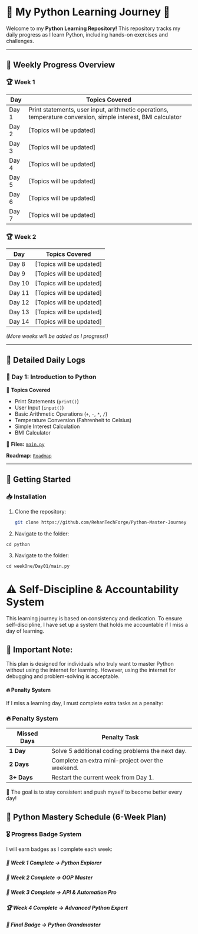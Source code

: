 # 🚀 My Python Learning Journey 🐍

Welcome to my **Python Learning Repository!** This repository tracks my daily progress as I learn Python, including hands-on exercises and challenges.

---

## 📅 Weekly Progress Overview

### 🏆 Week 1

| Day   | Topics Covered                                                                                               |
| ----- | ------------------------------------------------------------------------------------------------------------ |
| Day 1 | Print statements, user input, arithmetic operations, temperature conversion, simple interest, BMI calculator |
| Day 2 | [Topics will be updated]                                                                                     |
| Day 3 | [Topics will be updated]                                                                                     |
| Day 4 | [Topics will be updated]                                                                                     |
| Day 5 | [Topics will be updated]                                                                                     |
| Day 6 | [Topics will be updated]                                                                                     |
| Day 7 | [Topics will be updated]                                                                                     |

### 🏆 Week 2

| Day    | Topics Covered           |
| ------ | ------------------------ |
| Day 8  | [Topics will be updated] |
| Day 9  | [Topics will be updated] |
| Day 10 | [Topics will be updated] |
| Day 11 | [Topics will be updated] |
| Day 12 | [Topics will be updated] |
| Day 13 | [Topics will be updated] |
| Day 14 | [Topics will be updated] |

_(More weeks will be added as I progress!)_

---

## 📌 Detailed Daily Logs

### 📝 Day 1: Introduction to Python

📌 **Topics Covered**

- Print Statements (`print()`)
- User Input (`input()`)
- Basic Arithmetic Operations (`+`, `-`, `*`, `/`)
- Temperature Conversion (Fahrenheit to Celsius)
- Simple Interest Calculation
- BMI Calculator

📂 **Files:** [`main.py`](./weekOne/Day01/main.py)

**Roadmap:** [`Roadmap`](https://chatgpt.com/canvas/shared/67af20fddf9c81919ebb6765e61f237b)

---

## 🚀 Getting Started

### 📥 Installation

1. Clone the repository:
   ```sh
   git clone https://github.com/RehanTechForge/Python-Master-Journey
   ```
2. Navigate to the folder:

```
cd python
```

3. Navigate to the folder:

```
cd weekOne/Day01/main.py
```

# ⚠️ Self-Discipline & Accountability System

This learning journey is based on consistency and dedication. To ensure self-discipline, I have set up a system that holds me accountable if I miss a day of learning.

## 📢 Important Note:

This plan is designed for individuals who truly want to master Python without using the internet for learning. However, using the internet for debugging and problem-solving is acceptable.

#### 🔥 Penalty System

If I miss a learning day, I must complete extra tasks as a penalty:

### 🔥 Penalty System

| Missed Days | Penalty Task                                     |
| ----------- | ------------------------------------------------ |
| **1 Day**   | Solve 5 additional coding problems the next day. |
| **2 Days**  | Complete an extra mini-project over the weekend. |
| **3+ Days** | Restart the current week from Day 1.             |

🚀 The goal is to stay consistent and push myself to become better every day!

## 🏅 Python Mastery Schedule (6-Week Plan)

### 🎖 Progress Badge System

I will earn badges as I complete each week:

##### 🥉 Week 1 Complete → Python Explorer

##### 🥈 Week 2 Complete → OOP Master

##### 🏅 Week 3 Complete → API & Automation Pro

##### 🏆 Week 4 Complete → Advanced Python Expert

##### 🚀 Final Badge → Python Grandmaster
